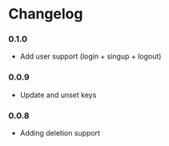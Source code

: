 # Changelog

### 0.1.0
- Add user support (login + singup + logout)

### 0.0.9 
- Update and unset keys

### 0.0.8
- Adding deletion support

